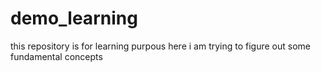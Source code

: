# demo_learning
this repository is for learning purpous 
here i am trying to figure out some fundamental concepts

